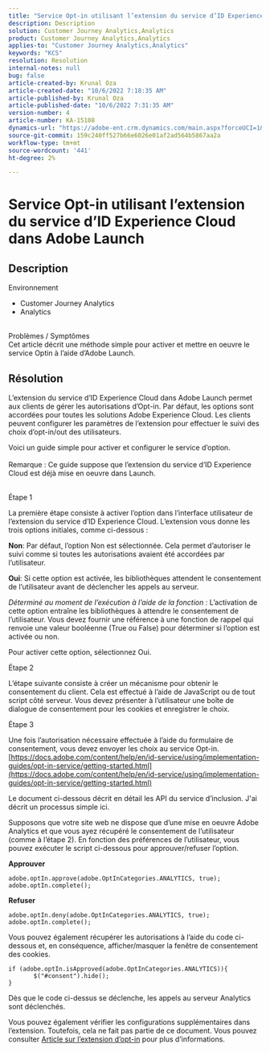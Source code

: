 ```yaml
---
title: "Service Opt-in utilisant l’extension du service d’ID Experience Cloud dans Adobe Launch"
description: Description
solution: Customer Journey Analytics,Analytics
product: Customer Journey Analytics,Analytics
applies-to: "Customer Journey Analytics,Analytics"
keywords: "KCS"
resolution: Resolution
internal-notes: null
bug: false
article-created-by: Krunal Oza
article-created-date: "10/6/2022 7:18:35 AM"
article-published-by: Krunal Oza
article-published-date: "10/6/2022 7:31:35 AM"
version-number: 4
article-number: KA-15108
dynamics-url: "https://adobe-ent.crm.dynamics.com/main.aspx?forceUCI=1&pagetype=entityrecord&etn=knowledgearticle&id=83a4d010-4745-ed11-bba2-002248086a27"
source-git-commit: 159c240ff527b66e6026e01af2ad564b5867aa2a
workflow-type: tm+mt
source-wordcount: '441'
ht-degree: 2%

---
```


# Service Opt-in utilisant l’extension du service d’ID Experience Cloud dans Adobe Launch

## Description

Environnement<br>
- Customer Journey Analytics
- Analytics



<br>Problèmes / Symptômes<br>
Cet article décrit une méthode simple pour activer et mettre en oeuvre le service Optin à l’aide d’Adobe Launch.


## Résolution


L’extension du service d’ID Experience Cloud dans Adobe Launch permet aux clients de gérer les autorisations d’Opt-in. Par défaut, les options sont accordées pour toutes les solutions Adobe Experience Cloud. Les clients peuvent configurer les paramètres de l’extension pour effectuer le suivi des choix d’opt-in/out des utilisateurs.

Voici un guide simple pour activer et configurer le service d’option.
<br><br>Remarque : Ce guide suppose que l’extension du service d’ID Experience Cloud est déjà mise en oeuvre dans Launch.<br><br>


Étape 1

La première étape consiste à activer l’option dans l’interface utilisateur de l’extension du service d’ID Experience Cloud. L’extension vous donne les trois options initiales, comme ci-dessous :

<b>Non</b>: Par défaut, l’option Non est sélectionnée. Cela permet d’autoriser le suivi comme si toutes les autorisations avaient été accordées par l’utilisateur.

<b>Oui</b>: Si cette option est activée, les bibliothèques attendent le consentement de l’utilisateur avant de déclencher les appels au serveur.

*Déterminé au moment de l’exécution à l’aide de la fonction :* L’activation de cette option entraîne les bibliothèques à attendre le consentement de l’utilisateur. Vous devez fournir une référence à une fonction de rappel qui renvoie une valeur booléenne (True ou False) pour déterminer si l’option est activée ou non.

Pour activer cette option, sélectionnez Oui.



Étape 2

L’étape suivante consiste à créer un mécanisme pour obtenir le consentement du client. Cela est effectué à l’aide de JavaScript ou de tout script côté serveur. Vous devez présenter à l’utilisateur une boîte de dialogue de consentement pour les cookies et enregistrer le choix.



Étape 3

Une fois l’autorisation nécessaire effectuée à l’aide du formulaire de consentement, vous devez envoyer les choix au service Opt-in.
[https://docs.adobe.com/content/help/en/id-service/using/implementation-guides/opt-in-service/getting-started.html](https://docs.adobe.com/content/help/en/id-service/using/implementation-guides/opt-in-service/getting-started.html)

Le document ci-dessous décrit en détail les API du service d’inclusion. J&#39;ai décrit un processus simple ici.

Supposons que votre site web ne dispose que d’une mise en oeuvre Adobe Analytics et que vous ayez récupéré le consentement de l’utilisateur (comme à l’étape 2). En fonction des préférences de l’utilisateur, vous pouvez exécuter le script ci-dessous pour approuver/refuser l’option.

<b>Approuver</b>


```
adobe.optIn.approve(adobe.OptInCategories.ANALYTICS, true);
adobe.optIn.complete();
```




<b>Refuser</b>


```
adobe.optIn.deny(adobe.OptInCategories.ANALYTICS, true);
adobe.optIn.complete();
```




Vous pouvez également récupérer les autorisations à l’aide du code ci-dessous et, en conséquence, afficher/masquer la fenêtre de consentement des cookies.


```
if (adobe.optIn.isApproved(adobe.OptInCategories.ANALYTICS)){
       $("#consent").hide();
}
```




Dès que le code ci-dessus se déclenche, les appels au serveur Analytics sont déclenchés.

Vous pouvez également vérifier les configurations supplémentaires dans l’extension. Toutefois, cela ne fait pas partie de ce document. Vous pouvez consulter [Article sur l’extension d’opt-in](https://docs.adobe.com/content/help/en/id-service/using/implementation-guides/opt-in-service/launch.html) pour plus d’informations.
